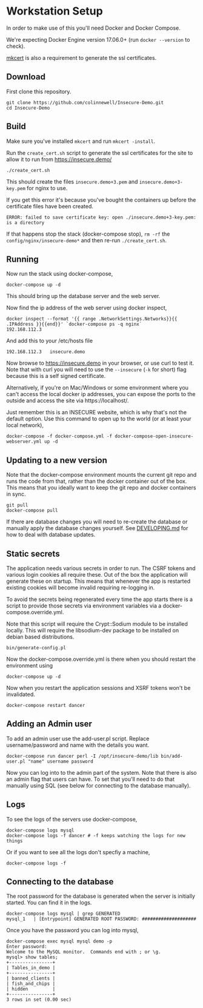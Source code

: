 # Workstation Setup

In order to make use of this you'll need Docker and Docker Compose.

We're expecting Docker Engine version 17.06.0+ (run `docker --version`
to check).

[mkcert](https://github.com/FiloSottile/mkcert) is also a requirement to generate the ssl certificates.

## Download

First clone this repository.

    git clone https://github.com/colinnewell/Insecure-Demo.git
    cd Insecure-Demo

## Build

Make sure you've installed `mkcert` and run `mkcert -install`.

Run the `create_cert.sh` script to generate the ssl certificates for the
site to allow it to run from https://insecure.demo/

    ./create_cert.sh

This should create the files `insecure.demo+3.pem` and `insecure.demo+3-key.pem`
for nginx to use.

If you get this error it's because you've bought the containers up before the
certificate files have been created.

    ERROR: failed to save certificate key: open ./insecure.demo+3-key.pem: is a directory

If that happens stop the stack (docker-compose stop), `rm -rf` the
`config/nginx/insecure-demo*` and then re-run `./create_cert.sh`.

## Running

Now run the stack using docker-compose,

    docker-compose up -d

This should bring up the database server and the web server.

Now find the ip address of the web server using docker inspect,

    docker inspect --format '{{ range .NetworkSettings.Networks}}{{ .IPAddress }}{{end}}' `docker-compose ps -q nginx`
    192.168.112.3

And add this to your /etc/hosts file

    192.168.112.3   insecure.demo

Now browse to https://insecure.demo in your browser, or use curl to test it.
Note that with curl you will need to use the `--insecure` (`-k` for short) flag
because this is a self signed certificate.

Alternatively, if you're on Mac/Windows or some environment
where you can't access the local docker ip addresses, you can
expose the ports to the outside and access the site via https://localhost/.

Just remember this is an INSECURE website, which is why that's not
the default option.  Use this command to open up to the world (or at least
your local network),

    docker-compose -f docker-compose.yml -f docker-compose-open-insecure-webserver.yml up -d

## Updating to a new version

Note that the docker-compose environment mounts the current git repo and
runs the code from that, rather than the docker container out of the box.
This means that you ideally want to keep the git repo and docker containers
in sync.

    git pull
    docker-compose pull

If there are database changes you will need to re-create the database or
manually apply the database changes yourself.  See
[DEVELOPING.md](DEVELOPING.md#database-updates) for how to deal with database
updates.

## Static secrets

The application needs various secrets in order to run.  The CSRF tokens and
various login cookies all require these.  Out of the box the application will
generate these on startup.  This means that whenever the app is restarted
existing cookies will become invalid requiring re-logging in.

To avoid the secrets being regenerated every time the app starts there is a script
to provide those secrets via environment variables via a
docker-compose.override.yml.

Note that this script will require the Crypt::Sodium module to be installed
locally.  This will require the libsodium-dev package to be installed on debian
based distributions.

    bin/generate-config.pl

Now the docker-compose.override.yml is there when you should restart the environment
using

    docker-compose up -d

Now when you restart the application sessions and XSRF tokens won't be invalidated.

    docker-compose restart dancer

## Adding an Admin user

To add an admin user use the add-user.pl script.  Replace username/password and name
with the details you want.

    docker-compose run dancer perl -I /opt/insecure-demo/lib bin/add-user.pl "name" username password

Now you can log into to the admin part of the system.  Note that there is also
an admin flag that users can have.  To set that you'll need to do that manually using SQL
(see below for connecting to the database manually).

## Logs

To see the logs of the servers use docker-compose,

    docker-compose logs mysql
    docker-compose logs -f dancer # -f keeps watching the logs for new things

Or if you want to see all the logs don't specfiy a machine,

    docker-compose logs -f

## Connecting to the database

The root password for the database is generated when the server is
initially started.  You can find it in the logs.

    docker-compose logs mysql | grep GENERATED
    mysql_1   | [Entrypoint] GENERATED ROOT PASSWORD: ####################

Once you have the password you can log into mysql,

    docker-compose exec mysql mysql demo -p
    Enter password:
    Welcome to the MySQL monitor.  Commands end with ; or \g.
    mysql> show tables;
    +----------------+
    | Tables_in_demo |
    +----------------+
    | banned_clients |
    | fish_and_chips |
    | hidden         |
    +----------------+
    3 rows in set (0.00 sec)

